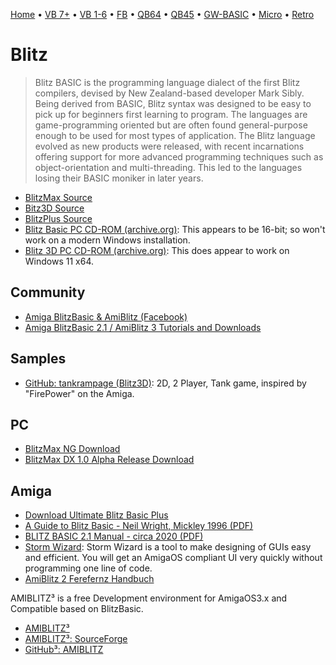 [Home](https://gotbasic.com) • [VB 7+](vb.md) • [VB 1-6](vb6.md) • [FB](freebasic.md) • [QB64](qb64.md) • [QB45](qb.md) • [GW-BASIC](gw-basic.md) • [Micro](micro.md) • [Retro](retro.md)

# Blitz

> Blitz BASIC is the programming language dialect of the first Blitz compilers, devised by New Zealand-based developer Mark Sibly. Being derived from BASIC, Blitz syntax was designed to be easy to pick up for beginners first learning to program. The languages are game-programming oriented but are often found general-purpose enough to be used for most types of application. The Blitz language evolved as new products were released, with recent incarnations offering support for more advanced programming techniques such as object-orientation and multi-threading. This led to the languages losing their BASIC moniker in later years.

- [BlitzMax Source](https://github.com/blitz-research/blitzmax)
- [Bitz3D Source](https://github.com/blitz-research/blitz3d)
- [BlitzPlus Source](https://github.com/blitz-research/blitzplus)
- [Blitz Basic PC CD-ROM (archive.org)](https://archive.org/details/blitz_basic_pccd/): This appears to be 16-bit; so won't work on a modern Windows installation.
- [Blitz 3D PC CD-ROM (archive.org)](https://archive.org/details/blitz-3d): This does appear to work on Windows 11 x64.

## Community

- [Amiga BlitzBasic & AmiBlitz (Facebook)](https://www.facebook.com/groups/342460143062811/)
- [Amiga BlitzBasic 2.1 / AmiBlitz 3 Tutorials and Downloads](http://mbergmann-sh.de/ab3/)

## Samples

- [GitHub: tankrampage (Blitz3D)](https://github.com/JoystickAndCursorKeys/tankrampage): 2D, 2 Player, Tank game, inspired by "FirePower" on the Amiga.

## PC

- [BlitzMax NG Download](https://www.syntaxbomb.com/blitzmax-blitzmax-ng/blitzmax-ng-download/)
- [BlitzMax DX 1.0 Alpha Release Download](https://www.blitzcoder.org/forum/topic.php?id=803)

## Amiga

- [Download Ultimate Blitz Basic Plus](http://ubb.plus/)
- [A Guide to Blitz Basic - Neil Wright, Mickley 1996 (PDF)](http://mbergmann-sh.de/ab3/bbguide.pdf)
- [BLITZ BASIC 2.1 Manual - circa 2020 (PDF)](http://mbergmann-sh.de/ab3/bbmanual.pdf)
- [Storm Wizard](http://stormwizard.amiforce.de/): Storm Wizard is a tool to make designing of GUIs easy and efficient. You will get an AmigaOS compliant UI very quickly without programming one line of code.
- [AmiBlitz 2 Ferefernz Handbuch](http://www.amiforce.de/amiblitz/referenzhandbuch/inhaltsverzeichnis.php)

AMIBLITZ³ is a free Development environment for AmigaOS3.x and Compatible based on BlitzBasic.

- [AMIBLITZ³](https://www.amiblitz.de/)
- [AMIBLITZ³: SourceForge](https://sourceforge.net/p/amiblitz3/code/HEAD/tree/)
- [GitHub³: AMIBLITZ](https://github.com/AmiBlitz/AmiBlitz3)
